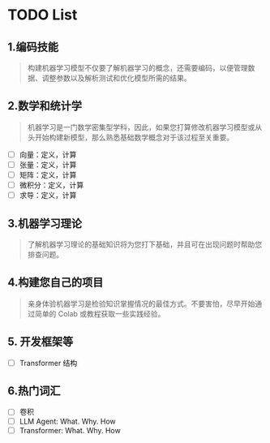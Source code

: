 # TODO List

## 1.编码技能

> 构建机器学习模型不仅要了解机器学习的概念，还需要编码，以便管理数据、调整参数以及解析测试和优化模型所需的结果。

## 2.数学和统计学

> 机器学习是一门数学密集型学科，因此，如果您打算修改机器学习模型或从头开始构建新模型，那么熟悉基础数学概念对于该过程至关重要。

- [ ]  向量：定义，计算
- [ ]  张量：定义，计算
- [ ]  矩阵：定义，计算
- [ ]  微积分：定义，计算
- [ ]  求导：定义，计算

## 3.机器学习理论

> 了解机器学习理论的基础知识将为您打下基础，并且可在出现问题时帮助您排查问题。

## 4.构建您自己的项目

> 亲身体验机器学习是检验知识掌握情况的最佳方式。不要害怕，尽早开始通过简单的 Colab 或教程获取一些实践经验。

## 5. 开发框架等

- [ ]  Transformer 结构

## 6.热门词汇

- [ ]  卷积
- [ ]  LLM Agent: What. Why. How
- [ ]  Transformer: What. Why. How
